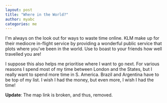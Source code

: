 ```yaml
---
layout: post
title: "Where in the World?"
author: myabc
categories: me
---
```



I'm always on the look out for ways to waste time online. KLM make up for their mediocre in-flight service by providing a wonderful public service that plots where you've been in the world. Use to boast to your friends how well travelled you are!

I suppose this also helps me prioritise where I want to go next. For various reasons I spend most of my time between London and the States, but I really want to spend more time in S. America. Brazil and Argentina have to be top of my list. I wish I had the money, but even more, I wish I had the time!

**Update**: The map link is broken, and thus, removed.
